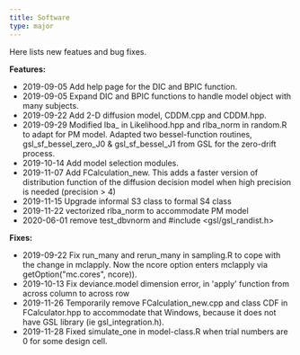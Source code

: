 ```yaml
---
title: Software
type: major
---
```


Here lists new featues and bug fixes.

**Features:**

* 2019-09-05 Add help page for the DIC and BPIC function.
* 2019-09-05 Expand DIC and BPIC functions to handle model object with many 
subjects.
* 2019-09-22 Add 2-D diffusion model, CDDM.cpp and CDDM.hpp.
* 2019-09-29 Modified lba_ in Likelihood.hpp and rlba_norm in random.R to adapt 
for PM model. Adapted two bessel-function routines, gsl_sf_bessel_zero_J0 & 
gsl_sf_bessel_J1 from GSL for the zero-drift process. 
* 2019-10-14 Add model selection modules. 
* 2019-11-07 Add FCalculation_new. This adds a faster version of distribution 
function of the diffusion decision model when high precision is needed 
(precision > 4) 
* 2019-11-15 Upgrade informal S3 class to formal S4 class
* 2019-11-22 vectorized rlba_norm to accommodate PM model
* 2020-06-01 remove test_dbvnorm and #include <gsl/gsl_randist.h>

 

**Fixes:**

* 2019-09-22 Fix run_many and rerun_many in sampling.R to cope with the change 
in mclapply. Now the ncore option enters mclapply via 
getOption("mc.cores", ncore)). 
* 2019-10-13 Fix deviance.model dimension error, in 'apply' function from across 
column to across row
* 2019-11-26 Temporarily remove FCalculation_new.cpp and class CDF in 
FCalculator.hpp to accommodate that Windows, because it does not have GSL 
library (ie gsl_integration.h).
* 2019-11-28 Fixed simulate_one in model-class.R when trial numbers are 0 for 
some design cell.


